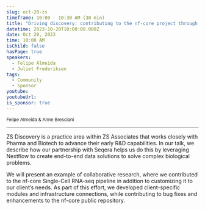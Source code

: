 ```yaml
---
slug: oct-20-zs
timeframe: 10:00 - 10:30 AM (30 min)
title: "Driving discovery: contributing to the nf-core project through client collaboration"
datetime: 2023-10-20T10:00:00.000Z
date: Oct 20, 2023
time: 10:00 AM
isChild: false
hasPage: true
speakers:
  - Felipe Almeida
  - Juliet Frederiksen
tags:
  - Community
  - Sponsor
youtube: 
youtubeUrl: 
is_sponsor: true
---
```

<div className="mb-4">
  <small className="typo-small">
    Felipe Almeida & Anne Bresciani
  </small>
</div>

<hr className="border-t border-gray-50 mb-4 opacity-20" />

ZS Discovery is a practice area within ZS Associates that works closely with Pharma and Biotech to advance their early R&D capabilities. In our talk, we describe how our partnership with Seqera helps us do this by leveraging Nextflow to create end-to-end data solutions to solve complex biological problems. 

We will present an example of collaborative research, where we contributed to the nf-core Single-Cell RNA-seq pipeline in addition to customizing it to our client’s needs. As part of this effort, we developed client-specific modules and infrastructure connections, while contributing to bug fixes and enhancements to the nf-core public repository.
